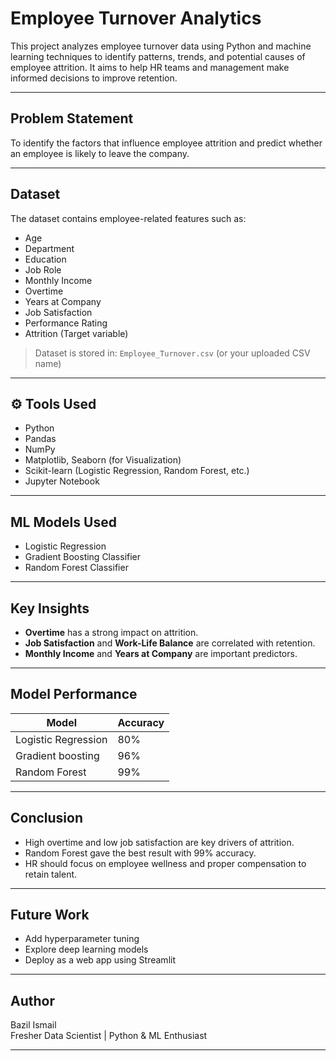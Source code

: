 # Employee Turnover Analytics

This project analyzes employee turnover data using Python and machine learning techniques to identify patterns, trends, and potential causes of employee attrition. It aims to help HR teams and management make informed decisions to improve retention.

---

##  Problem Statement

To identify the factors that influence employee attrition and predict whether an employee is likely to leave the company.

---

##  Dataset
The dataset contains employee-related features such as:
- Age
- Department
- Education
- Job Role
- Monthly Income
- Overtime
- Years at Company
- Job Satisfaction
- Performance Rating
- Attrition (Target variable)

> Dataset is stored in: `Employee_Turnover.csv` (or your uploaded CSV name)

---

## ⚙ Tools Used

- Python
- Pandas
- NumPy
- Matplotlib, Seaborn (for Visualization)
- Scikit-learn (Logistic Regression, Random Forest, etc.)
- Jupyter Notebook

---

##  ML Models Used

- Logistic Regression
- Gradient Boosting Classifier
- Random Forest Classifier

---

##  Key Insights

- **Overtime** has a strong impact on attrition.
- **Job Satisfaction** and **Work-Life Balance** are correlated with retention.
- **Monthly Income** and **Years at Company** are important predictors.

---

##  Model Performance

| Model                | Accuracy |
|---------------------|----------|
| Logistic Regression | 80%      |
| Gradient boosting   | 96%      |
| Random Forest       | 99%      |

---

##  Conclusion

- High overtime and low job satisfaction are key drivers of attrition.
- Random Forest gave the best result with 99% accuracy.
- HR should focus on employee wellness and proper compensation to retain talent.

---

##  Future Work

- Add hyperparameter tuning
- Explore deep learning models
- Deploy as a web app using Streamlit

---

##  Author

Bazil Ismail  
Fresher Data Scientist | Python & ML Enthusiast

---

